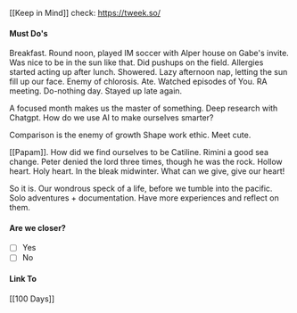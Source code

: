 [[Keep in Mind]]
check: https://tweek.so/
#### Must Do's

Breakfast. Round noon, played IM soccer with Alper house on Gabe's invite. Was nice to be in the sun like that. Did pushups on the field. Allergies started acting up after lunch. Showered. Lazy afternoon nap, letting the sun fill up our face. Enemy of chlorosis. Ate. Watched episodes of You. RA meeting. Do-nothing day. Stayed up late again.

A focused month makes us the master of something.
Deep research with Chatgpt.
How do we use AI to make ourselves smarter?

Comparison is the enemy of growth
Shape work ethic. Meet cute.

[[Papam]]. How did we find ourselves to be Catiline. Rimini a good sea change. Peter denied the lord three times, though he was the rock. Hollow heart. Holy heart. In the bleak midwinter. What can we give, give our heart!

So it is. Our wondrous speck of a life, before we tumble into the pacific. Solo adventures + documentation. Have more experiences and reflect on them. 
#### Are we closer?
- [ ] Yes
- [ ] No
#### Link To
[[100 Days]]
